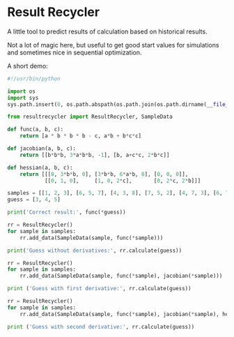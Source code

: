 # Result Recycler

A little tool to predict results of calculation based on historical results.

Not a lot of magic here, but useful to get good start values for simulations and sometimes nice in sequential optimization.

A short demo:

```python
#!/usr/bin/python

import os
import sys
sys.path.insert(0, os.path.abspath(os.path.join(os.path.dirname(__file__), 'resultrecycler')))

from resultrecycler import ResultRecycler, SampleData

def func(a, b, c):
    return [a * b * b * b - c, a*b + b*c*c]

def jacobian(a, b, c):
    return [[b*b*b, 3*a*b*b, -1], [b, a+c*c, 2*b*c]]

def hessian(a, b, c):
    return [[[0, 3*b*b, 0], [3*b*b, 6*a*b, 0], [0, 0, 0]],
            [[0, 1, 0],     [1, 0, 2*c],       [0, 2*c, 2*b]]]

samples = [[1, 2, 3], [6, 5, 7], [4, 3, 8], [7, 5, 2], [4, 7, 3], [6, 7, 4]]
guess = [3, 4, 5]

print('Correct result:', func(*guess))

rr = ResultRecycler()
for sample in samples:
    rr.add_data(SampleData(sample, func(*sample)))

print('Guess without derivatives:', rr.calculate(guess))

rr = ResultRecycler()
for sample in samples:
    rr.add_data(SampleData(sample, func(*sample), jacobian(*sample)))

print ('Guess with first derivative:', rr.calculate(guess))

rr = ResultRecycler()
for sample in samples:
    rr.add_data(SampleData(sample, func(*sample), jacobian(*sample), hessian(*sample)))

print ('Guess with second derivative:', rr.calculate(guess))
```